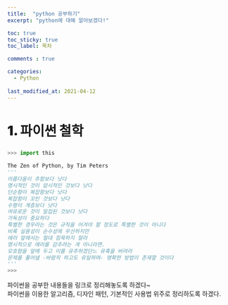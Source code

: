 ```yaml
---
title:  "python 공부하기"
excerpt: "python에 대해 알아보겠다!"

toc: true
toc_sticky: true
toc_label: 목차

comments : true

categories:
  - Python
  
last_modified_at: 2021-04-12
---
```

<style>
    .tt {
        font-size : 30px;
        font-weight : 1000;
    }
</style>

<h2 class ="tt">1. 파이썬 철학</h2>   

``` py
>>> import this

The Zen of Python, by Tim Peters
'''
아름다움이 추함보다 낫다
명시적인 것이 암시적인 것보다 낫다
단순함이 복잡함보다 낫다
복잡함이 꼬인 것보다 낫다
수평이 계층보다 낫다
여유로운 것이 밀집된 것보다 낫다
가독성이 중요하다
특별한 경우라는 것은 규칙을 어겨야 할 정도로 특별한 것이 아니다
비록 실용성이 순수성에 우선하지만
에러 앞에서는 절대 침묵하지 말라
명시적으로 에러를 감추려는 게 아니라면.
모호함을 앞에 두고 이를 유추하겠단느 유혹을 버려라
문제를 풀어낼 -바람직 하고도 유일하며- 명확한 방법이 존재할 것이다 
'''
>>> 
```



파이썬을 공부한 내용들을 링크로 정리해놓도록 하겠다~<br>
파이썬을 이용한 알고리즘, 디자인 패턴, 기본적인 사용법 위주로
정리하도록 하겠다.


